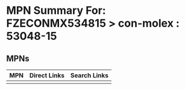 



# MPN Summary For: FZECONMX534815 > con-molex : 53048-15

## MPNs
  

|MPN|Direct Links|Search Links|
| :--- | :--- | :--- |
||||
